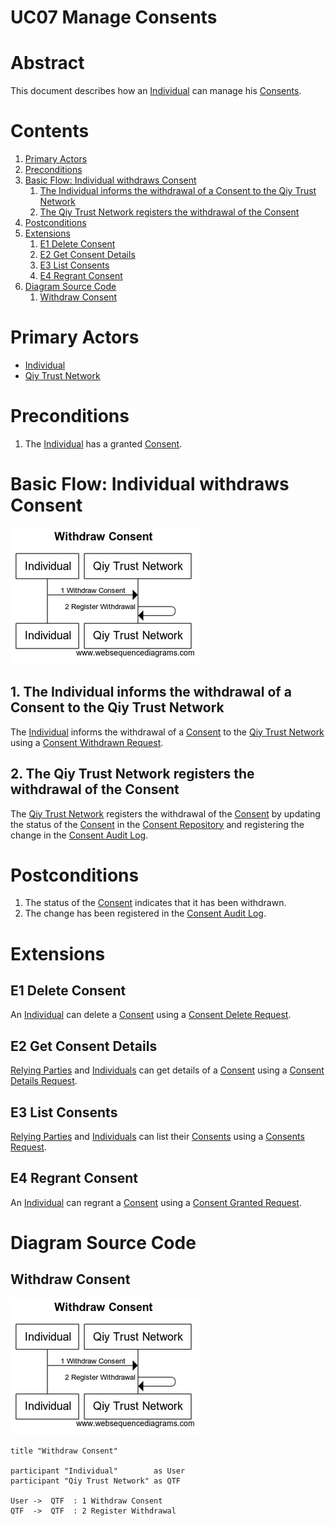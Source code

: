 # UC07 Manage Consents

# Abstract

This document describes how an [Individual](../Definitions.md#individual) can manage his [Consents](../Definitions.md#consent).

# Contents


1. [Primary Actors](#primary-actors)
1. [Preconditions](#preconditions)
1. [Basic Flow: Individual withdraws Consent](#basic-flow-individual-withdraws-consent)
	1. [The Individual informs the withdrawal of a Consent to the Qiy Trust Network](#1-the-individual-informs-the-withdrawal-of-a-consent-to-the-qiy-trust-network)
	1. [The Qiy Trust Network registers the withdrawal of the Consent](#2-the-qiy-trust-network-registers-the-withdrawal-of-the-consent)
1. [Postconditions](#postconditions)
1. [Extensions](#extensions)
	1. [E1 Delete Consent](#e1-delete-consent)
	1. [E2 Get Consent Details](#e2-get-consent-details)
	1. [E3 List Consents](#e3-list-consents)
	1. [E4 Regrant Consent](#e4-regrant-consent)
1. [Diagram Source Code](#diagram-source-code)
	1. [Withdraw Consent](#withdraw-consent)

# Primary Actors

* [Individual](../Definitions.md#individual)
* [Qiy Trust Network](../Definitions.md#qiy-trust-network)

# Preconditions

1. The [Individual](../Definitions.md#individual) has a granted [Consent](../Definitions.md#consent).


# Basic Flow: Individual withdraws Consent

![Withdraw Consent](../images/Withdraw_Consent_-_UC06.png)

## 1. The Individual informs the withdrawal of a Consent to the Qiy Trust Network

The [Individual](../Definitions.md#individual) informs the withdrawal of a [Consent](../Definitions.md#consent) to the [Qiy Trust Network](../Definitions.md#qiy-trust-network) using a [Consent Withdrawn Request](../Definitions.md#consent-withdrawn-request).

## 2. The Qiy Trust Network registers the withdrawal of the Consent

The [Qiy Trust Network](../Definitions.md#qiy-trust-network) registers the withdrawal of the [Consent](../Definitions.md#consent) by updating the status of the [Consent](../Definitions.md#consent) in the [Consent Repository](../Definitions.md#consent-repository) and registering the change in the [Consent Audit Log](../Definitions.md#consent-audit-log).


# Postconditions

1. The status of the [Consent](../Definitions.md#consent) indicates that it has been withdrawn.
1. The change has been registered in the [Consent Audit Log](../Definitions.md#consent-audit-log).

# Extensions


## E1 Delete Consent

An [Individual](../Definitions.md#individual) can delete a [Consent](../Definitions.md#consent) using a [Consent Delete Request](../Definitions.md#consent-delete-request).


## E2 Get Consent Details

[Relying Parties](../Definitions.md#relying-party) and [Individuals](../Definitions.md#individual) can get details of a [Consent](../Definitions.md#consent) using a [Consent Details Request](../Definitions.md#consent-details-request).


## E3 List Consents

[Relying Parties](../Definitions.md#relying-party) and [Individuals](../Definitions.md#individual) can list their [Consents](../Definitions.md#consent) using a [Consents Request](../Definitions.md#consents-request).


## E4 Regrant Consent

An [Individual](../Definitions.md#individual) can regrant a [Consent](../Definitions.md#consent) using a [Consent Granted Request](../Definitions.md#consent-granted-request).


# Diagram Source Code

## Withdraw Consent

![Withdraw Consent](../images/Withdraw_Consent_-_UC06.png)

```
title "Withdraw Consent"

participant "Individual"        as User
participant "Qiy Trust Network" as QTF

User ->  QTF  : 1 Withdraw Consent
QTF  ->  QTF  : 2 Register Withdrawal
```


